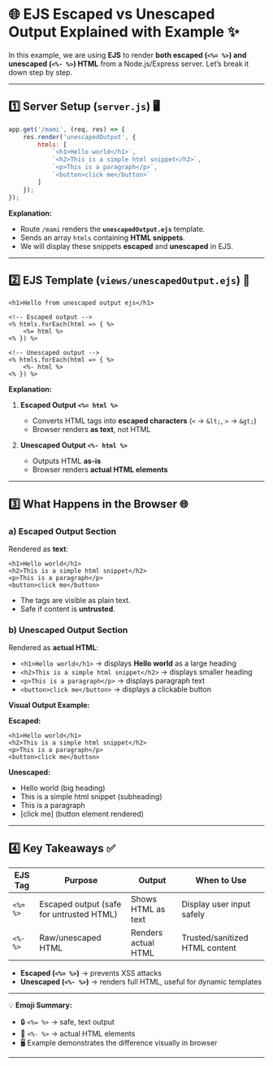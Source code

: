 
# 🌐 EJS Escaped vs Unescaped Output Explained with Example ✨

In this example, we are using **EJS** to render **both escaped (`<%= %>`) and unescaped (`<%- %>`) HTML** from a Node.js/Express server. Let’s break it down step by step.

---

## 1️⃣ **Server Setup (`server.js`)** 🖥️

```js
app.get('/mami', (req, res) => {
    res.render('unescapedOutput', {
        htmls: [
            `<h1>Hello world</h1>`,
            `<h2>This is a simple html snippet</h2>`,
            `<p>This is a paragraph</p>`,
            `<button>click me</button>`
        ]
    });
});
```

**Explanation:**

* Route `/mami` renders the **`unescapedOutput.ejs`** template.
* Sends an array `htmls` containing **HTML snippets**.
* We will display these snippets **escaped** and **unescaped** in EJS.

---

## 2️⃣ **EJS Template (`views/unescapedOutput.ejs`)** 📄

```ejs
<h1>Hello from unescaped output ejs</h1>

<!-- Escaped output -->
<% htmls.forEach(html => { %>
    <%= html %>
<% }) %>

<!-- Unescaped output -->
<% htmls.forEach(html => { %>
    <%- html %>
<% }) %>
```

**Explanation:**

1. **Escaped Output `<%= html %>`**

   * Converts HTML tags into **escaped characters** (`<` → `&lt;`, `>` → `&gt;`)
   * Browser renders **as text**, not HTML

2. **Unescaped Output `<%- html %>`**

   * Outputs HTML **as-is**
   * Browser renders **actual HTML elements**

---

## 3️⃣ **What Happens in the Browser** 🌐

### a) **Escaped Output Section**

Rendered as **text**:

```
<h1>Hello world</h1>
<h2>This is a simple html snippet</h2>
<p>This is a paragraph</p>
<button>click me</button>
```

* The tags are visible as plain text.
* Safe if content is **untrusted**.

### b) **Unescaped Output Section**

Rendered as **actual HTML**:

* `<h1>Hello world</h1>` → displays **Hello world** as a large heading
* `<h2>This is a simple html snippet</h2>` → displays smaller heading
* `<p>This is a paragraph</p>` → displays paragraph text
* `<button>click me</button>` → displays a clickable button

**Visual Output Example:**

**Escaped:**

```
<h1>Hello world</h1>
<h2>This is a simple html snippet</h2>
<p>This is a paragraph</p>
<button>click me</button>
```

**Unescaped:**

* Hello world  (big heading)
* This is a simple html snippet  (subheading)
* This is a paragraph
* \[click me]  (button element rendered)

---

## 4️⃣ **Key Takeaways** ✅

| EJS Tag  | Purpose                                  | Output              | When to Use                    |
| -------- | ---------------------------------------- | ------------------- | ------------------------------ |
| `<%= %>` | Escaped output (safe for untrusted HTML) | Shows HTML as text  | Display user input safely      |
| `<%- %>` | Raw/unescaped HTML                       | Renders actual HTML | Trusted/sanitized HTML content |

* **Escaped (`<%= %>`)** → prevents XSS attacks
* **Unescaped (`<%- %>`)** → renders full HTML, useful for dynamic templates

---

💡 **Emoji Summary:**

* 🔒 `<%= %>` → safe, text output
* 🌟 `<%- %>` → actual HTML elements
* 🖥️ Example demonstrates the difference visually in browser

---